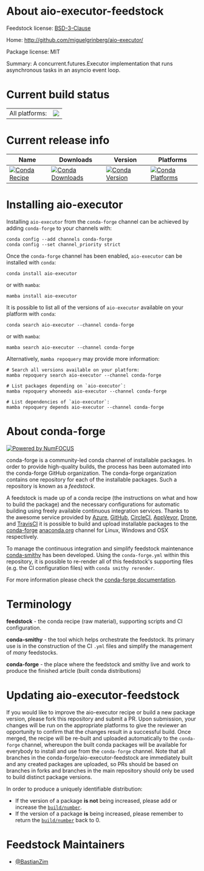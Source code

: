 About aio-executor-feedstock
============================

Feedstock license: [BSD-3-Clause](https://github.com/conda-forge/aio-executor-feedstock/blob/main/LICENSE.txt)

Home: http://github.com/miguelgrinberg/aio-executor/

Package license: MIT

Summary: A concurrent.futures.Executor implementation that runs asynchronous tasks in an asyncio event loop.

Current build status
====================


<table><tr><td>All platforms:</td>
    <td>
      <a href="https://dev.azure.com/conda-forge/feedstock-builds/_build/latest?definitionId=16346&branchName=main">
        <img src="https://dev.azure.com/conda-forge/feedstock-builds/_apis/build/status/aio-executor-feedstock?branchName=main">
      </a>
    </td>
  </tr>
</table>

Current release info
====================

| Name | Downloads | Version | Platforms |
| --- | --- | --- | --- |
| [![Conda Recipe](https://img.shields.io/badge/recipe-aio--executor-green.svg)](https://anaconda.org/conda-forge/aio-executor) | [![Conda Downloads](https://img.shields.io/conda/dn/conda-forge/aio-executor.svg)](https://anaconda.org/conda-forge/aio-executor) | [![Conda Version](https://img.shields.io/conda/vn/conda-forge/aio-executor.svg)](https://anaconda.org/conda-forge/aio-executor) | [![Conda Platforms](https://img.shields.io/conda/pn/conda-forge/aio-executor.svg)](https://anaconda.org/conda-forge/aio-executor) |

Installing aio-executor
=======================

Installing `aio-executor` from the `conda-forge` channel can be achieved by adding `conda-forge` to your channels with:

```
conda config --add channels conda-forge
conda config --set channel_priority strict
```

Once the `conda-forge` channel has been enabled, `aio-executor` can be installed with `conda`:

```
conda install aio-executor
```

or with `mamba`:

```
mamba install aio-executor
```

It is possible to list all of the versions of `aio-executor` available on your platform with `conda`:

```
conda search aio-executor --channel conda-forge
```

or with `mamba`:

```
mamba search aio-executor --channel conda-forge
```

Alternatively, `mamba repoquery` may provide more information:

```
# Search all versions available on your platform:
mamba repoquery search aio-executor --channel conda-forge

# List packages depending on `aio-executor`:
mamba repoquery whoneeds aio-executor --channel conda-forge

# List dependencies of `aio-executor`:
mamba repoquery depends aio-executor --channel conda-forge
```


About conda-forge
=================

[![Powered by
NumFOCUS](https://img.shields.io/badge/powered%20by-NumFOCUS-orange.svg?style=flat&colorA=E1523D&colorB=007D8A)](https://numfocus.org)

conda-forge is a community-led conda channel of installable packages.
In order to provide high-quality builds, the process has been automated into the
conda-forge GitHub organization. The conda-forge organization contains one repository
for each of the installable packages. Such a repository is known as a *feedstock*.

A feedstock is made up of a conda recipe (the instructions on what and how to build
the package) and the necessary configurations for automatic building using freely
available continuous integration services. Thanks to the awesome service provided by
[Azure](https://azure.microsoft.com/en-us/services/devops/), [GitHub](https://github.com/),
[CircleCI](https://circleci.com/), [AppVeyor](https://www.appveyor.com/),
[Drone](https://cloud.drone.io/welcome), and [TravisCI](https://travis-ci.com/)
it is possible to build and upload installable packages to the
[conda-forge](https://anaconda.org/conda-forge) [anaconda.org](https://anaconda.org/)
channel for Linux, Windows and OSX respectively.

To manage the continuous integration and simplify feedstock maintenance
[conda-smithy](https://github.com/conda-forge/conda-smithy) has been developed.
Using the ``conda-forge.yml`` within this repository, it is possible to re-render all of
this feedstock's supporting files (e.g. the CI configuration files) with ``conda smithy rerender``.

For more information please check the [conda-forge documentation](https://conda-forge.org/docs/).

Terminology
===========

**feedstock** - the conda recipe (raw material), supporting scripts and CI configuration.

**conda-smithy** - the tool which helps orchestrate the feedstock.
                   Its primary use is in the construction of the CI ``.yml`` files
                   and simplify the management of *many* feedstocks.

**conda-forge** - the place where the feedstock and smithy live and work to
                  produce the finished article (built conda distributions)


Updating aio-executor-feedstock
===============================

If you would like to improve the aio-executor recipe or build a new
package version, please fork this repository and submit a PR. Upon submission,
your changes will be run on the appropriate platforms to give the reviewer an
opportunity to confirm that the changes result in a successful build. Once
merged, the recipe will be re-built and uploaded automatically to the
`conda-forge` channel, whereupon the built conda packages will be available for
everybody to install and use from the `conda-forge` channel.
Note that all branches in the conda-forge/aio-executor-feedstock are
immediately built and any created packages are uploaded, so PRs should be based
on branches in forks and branches in the main repository should only be used to
build distinct package versions.

In order to produce a uniquely identifiable distribution:
 * If the version of a package **is not** being increased, please add or increase
   the [``build/number``](https://docs.conda.io/projects/conda-build/en/latest/resources/define-metadata.html#build-number-and-string).
 * If the version of a package **is** being increased, please remember to return
   the [``build/number``](https://docs.conda.io/projects/conda-build/en/latest/resources/define-metadata.html#build-number-and-string)
   back to 0.

Feedstock Maintainers
=====================

* [@BastianZim](https://github.com/BastianZim/)

